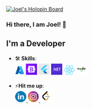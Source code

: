 
[![Joel's Holopin Board](https://holopin.me/joelmathewphilip)](https://holopin.io/@joelmathewphilip)
<h3>Hi there, I am Joel! 👋</h3>


<h2>I'm a Developer</h2>
<ul>

<li>🛠️<b> Skills</b>: <br><div>
 <a href="#"><img src="images/azure_img.png" width="25"></a>
 <a href="#"><img src="images/bootstrap_img.png" width="30"></a> 
 <a href="#"><img src="images/flutter_img.png" width="30"></a> 
 <a href="#"><img src="images/dotnet_img.png" width="30"></a>
 <a href="#"><img src="images/react_img.png" width="30"></a> 
 <a href="#"><img src="images/node_img.png" width="30"></a> 
 </div>
</li>

<br>

<li>⚡<b>Hit me up</b>: 
<div>
 <a href="https://www.linkedin.com/in/joel-mathew-philip-410b93179/">
  <img src="images/linkedlin_img.png" width="30">
 </a>    
 <a href="https://www.instagram.com/_joule_/">
  <img src="images/instagram_img.png" width="30">
 </a>   
 <a href="https://leetcode.com/joelmathew2809/">
  <img src="images/leetcode_img.png" width="30">
 </a>
</div>
</li>

</ul>

<!---
joelmathewphilip/joelmathewphilip is a ✨ special ✨ repository because its `README.md` (this file) appears on your GitHub profile.
You can click the Preview link to take a look at your changes.
--->
